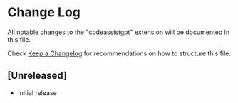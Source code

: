 # Change Log

All notable changes to the "codeassistgpt" extension will be documented in this file.

Check [Keep a Changelog](http://keepachangelog.com/) for recommendations on how to structure this file.

## [Unreleased]

- Initial release
